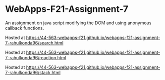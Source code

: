 # WebApps-F21-Assignment-7
An assignment on java script modifying the DOM and using anonymous callback functions.

Hosted at https://44-563-webapps-f21.github.io/webapps-f21-assignment-7-rahulkonda96/search.html

Hosted at https://44-563-webapps-f21.github.io/webapps-f21-assignment-7-rahulkonda96/reaction.html

Hosted at https://44-563-webapps-f21.github.io/webapps-f21-assignment-7-rahulkonda96/stack.html